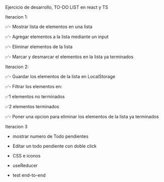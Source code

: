 Ejercicio de desarrollo, TO-DO LIST en react y TS

Iteracion 1:

✅- Mostrar lista de elementos en una lista

✅- Agregar elementos a la lista mediante un input

✅- Eliminar elementos de la lista

✅- Marcar y desmarcar el elementos en la lista ya terminados

Iteracion 2:

✅- Guardar los elementos de la lista en LocalStorage

✅- Filtrar los elementos en:

✅1 elementos no terminados

✅2 elementos terminados

✅- Poner una opcion para eliminar los elementos de la lista ya terminados

Iteracion 3

- mostrar numero de Todo pendientes

- Editar un todo pendiente con doble click

- CSS e iconos

- useReducer

- test end-to-end
